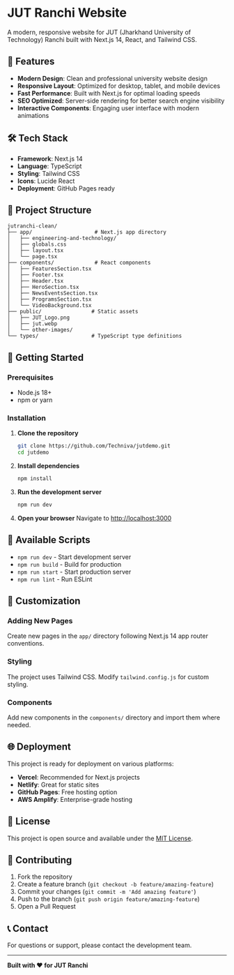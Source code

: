 # JUT Ranchi Website

A modern, responsive website for JUT (Jharkhand University of Technology) Ranchi built with Next.js 14, React, and Tailwind CSS.

## 🚀 Features

- **Modern Design**: Clean and professional university website design
- **Responsive Layout**: Optimized for desktop, tablet, and mobile devices
- **Fast Performance**: Built with Next.js for optimal loading speeds
- **SEO Optimized**: Server-side rendering for better search engine visibility
- **Interactive Components**: Engaging user interface with modern animations

## 🛠️ Tech Stack

- **Framework**: Next.js 14
- **Language**: TypeScript
- **Styling**: Tailwind CSS
- **Icons**: Lucide React
- **Deployment**: GitHub Pages ready

## 📁 Project Structure

```
jutranchi-clean/
├── app/                    # Next.js app directory
│   ├── engineering-and-technology/
│   ├── globals.css
│   ├── layout.tsx
│   └── page.tsx
├── components/             # React components
│   ├── FeaturesSection.tsx
│   ├── Footer.tsx
│   ├── Header.tsx
│   ├── HeroSection.tsx
│   ├── NewsEventsSection.tsx
│   ├── ProgramsSection.tsx
│   └── VideoBackground.tsx
├── public/                # Static assets
│   ├── JUT_Logo.png
│   ├── jut.webp
│   └── other-images/
└── types/                 # TypeScript type definitions
```

## 🚀 Getting Started

### Prerequisites

- Node.js 18+ 
- npm or yarn

### Installation

1. **Clone the repository**
   ```bash
   git clone https://github.com/Techniva/jutdemo.git
   cd jutdemo
   ```

2. **Install dependencies**
   ```bash
   npm install
   ```

3. **Run the development server**
   ```bash
   npm run dev
   ```

4. **Open your browser**
   Navigate to [http://localhost:3000](http://localhost:3000)

## 📝 Available Scripts

- `npm run dev` - Start development server
- `npm run build` - Build for production
- `npm run start` - Start production server
- `npm run lint` - Run ESLint

## 🎨 Customization

### Adding New Pages
Create new pages in the `app/` directory following Next.js 14 app router conventions.

### Styling
The project uses Tailwind CSS. Modify `tailwind.config.js` for custom styling.

### Components
Add new components in the `components/` directory and import them where needed.

## 🌐 Deployment

This project is ready for deployment on various platforms:

- **Vercel**: Recommended for Next.js projects
- **Netlify**: Great for static sites
- **GitHub Pages**: Free hosting option
- **AWS Amplify**: Enterprise-grade hosting

## 📄 License

This project is open source and available under the [MIT License](LICENSE).

## 🤝 Contributing

1. Fork the repository
2. Create a feature branch (`git checkout -b feature/amazing-feature`)
3. Commit your changes (`git commit -m 'Add amazing feature'`)
4. Push to the branch (`git push origin feature/amazing-feature`)
5. Open a Pull Request

## 📞 Contact

For questions or support, please contact the development team.

---

**Built with ❤️ for JUT Ranchi** 